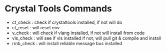 # Crystal Tools Commands

- ct_check  : check if crystaltools installed, if not will do
- ct_reset  : will reset env
- v_check   : will check if vlang installed, if not will install from code
- vls_check : will see if vls installed if not, will pull git & compile and install
- rmb_check : will install reliable message bus installed